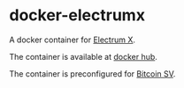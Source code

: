 # docker-electrumx

A docker container for [Electrum X](https://electrumx.readthedocs.io/en/latest/).

The container is available at [docker hub](https://hub.docker.com/repository/docker/dconnolly/electrumx/general).

The container is preconfigured for [Bitcoin SV](https://www.bitcoinsv.io/).
